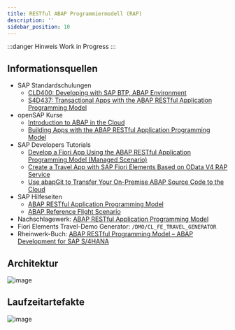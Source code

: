 ```yaml
---
title: RESTful ABAP Programmiermodell (RAP)
description: ''
sidebar_position: 10
---
```


:::danger Hinweis
Work in Progress
:::

## Informationsquellen
- SAP Standardschulungen
    - [CLD400: Developing with SAP BTP, ABAP Environment](https://training.sap.com/course/cld400-developing-with-sap-business-technology-platform-btp---abap-environment-classroom-015-g-en/?)
    - [S4D437: Transactional Apps with the ABAP RESTful Application Programming Model](https://training.sap.com/course/s4d437-transactional-apps-with-the-abap-restful-application-programming-model-classroom-022-g-en/?)
-	openSAP Kurse
    - [Introduction to ABAP in the Cloud](https://open.sap.com/courses/abap1)
    - [Building Apps with the ABAP RESTful Application Programming Model](https://open.sap.com/courses/cp13)
-	SAP Developers Tutorials
    - [Develop a Fiori App Using the ABAP RESTful Application Programming Model (Managed Scenario)](https://developers.sap.com/group.abap-env-restful-managed.html)
    - [Create a Travel App with SAP Fiori Elements Based on OData V4 RAP Service](https://developers.sap.com/group.fiori-tools-odata-v4-travel.html)
    - [Use abapGit to Transfer Your On-Premise ABAP Source Code to the Cloud](https://developers.sap.com/tutorials/abap-environment-abapgit.html)
-	SAP Hilfeseiten
    - [ABAP RESTful Application Programming Model](https://help.sap.com/docs/ABAP_PLATFORM_2021/fc4c71aa50014fd1b43721701471913d/289477a81eec4d4e84c0302fb6835035.html?locale=en-US)
    - [ABAP Reference Flight Scenario](https://help.sap.com/docs/ABAP_PLATFORM_2021/fc4c71aa50014fd1b43721701471913d/a9d7c7c140a0408dbc5966c52d156b49.html?locale=en-US)
- Nachschlagewerk: [ABAP RESTful Application Programming Model](https://help.sap.com/doc/3750bcdf7b8045e18f1b759e6d2b000b/Cloud/en-US/ABAP_RESTful_Programming_Model_EN.pdf)
- Fiori Elements Travel-Demo Generator: `/DMO/CL_FE_TRAVEL_GENERATOR`
- Rheinwerk-Buch: [ABAP RESTful Programming Model – ABAP Development for SAP S/4HANA](https://www.rheinwerk-verlag.de/abap-restful-application-programming-model-das-umfassende-handbuch/)

## Architektur
![image](https://user-images.githubusercontent.com/47243617/202891827-c294a4bd-efe5-464c-bc30-43de79816a62.png)

## Laufzeitartefakte
![image](https://user-images.githubusercontent.com/47243617/202891847-cb631b0d-6827-4de9-b0f0-62f23258760f.png)




